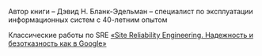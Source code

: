 Автор книги – Дэвид Н. Бланк-Эдельман – специалист по эксплуатации информационных систем с 40-летним опытом

Классические работы по SRE [«Site Reliability Engineering. Надежность и безотказность как в Google»](https://www.piter.com/product/site-reliability-engineering-nadezhnost-i-bezotkaznost-kak-v-google?utm_source=habr&utm_medium=post&utm_campaign=oreilly&utm_content=sre-nadezhnost&utm_term=book)